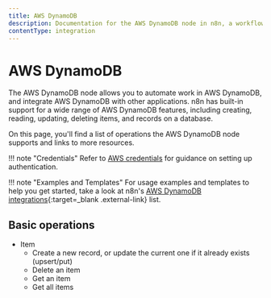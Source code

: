 ```yaml
---
title: AWS DynamoDB
description: Documentation for the AWS DynamoDB node in n8n, a workflow automation platform. Includes details of operations and configuration, and links to examples and credentials information.
contentType: integration
---
```


# AWS DynamoDB

The AWS DynamoDB node allows you to automate work in AWS DynamoDB, and integrate AWS DynamoDB with other applications. n8n has built-in support for a wide range of AWS DynamoDB features, including creating, reading, updating, deleting items, and records on a database.

On this page, you'll find a list of operations the AWS DynamoDB node supports and links to more resources.

!!! note "Credentials"
    Refer to [AWS credentials](/integrations/builtin/credentials/aws/) for guidance on setting up authentication. 


!!! note "Examples and Templates"
    For usage examples and templates to help you get started, take a look at n8n's [AWS DynamoDB integrations](https://n8n.io/integrations/aws-dynamodb/){:target=_blank .external-link} list.




## Basic operations

* Item
  * Create a new record, or update the current one if it already exists (upsert/put)
  * Delete an item
  * Get an item
  * Get all items

